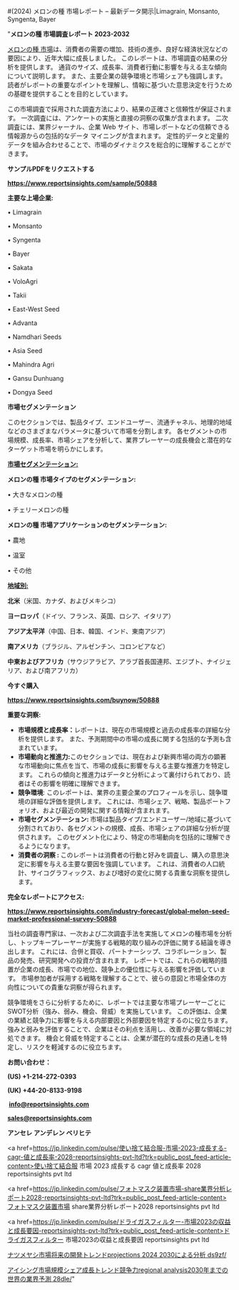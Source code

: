#(2024) メロンの種 市場レポート – 最新データ開示|Limagrain, Monsanto, Syngenta, Bayer

"<strong>メロンの種 市場調査レポート 2023-2032</strong>

<a href=https://www.reportsinsights.com/sample/50888>メロンの種 市場</a>は、消費者の需要の増加、技術の進歩、良好な経済状況などの要因により、近年大幅に成長しました。 このレポートは、市場調査の結果の分析を提供します。 通貨のサイズ、成長率、消費者行動に影響を与える主な傾向について説明します。 また、主要企業の競争環境と市場シェアも強調します。 読者がレポートの重要なポイントを理解し、情報に基づいた意思決定を行うための基礎を提供することを目的としています。

この市場調査で採用された調査方法により、結果の正確さと信頼性が保証されます。 一次調査には、アンケートの実施と直接の洞察の収集が含まれます。 二次調査には、業界ジャーナル、企業 Web サイト、市場レポートなどの信頼できる情報源からの包括的なデータ マイニングが含まれます。 定性的データと定量的データを組み合わせることで、市場のダイナミクスを総合的に理解することができます。

<strong><b>サンプルPDFをリクエストする</b></strong>

<a href=https://www.reportsinsights.com/sample/50888><strong><u>https://www.reportsinsights.com/sample/50888</u></strong></a>

<strong>主要な上場企業:</strong>

• Limagrain

• Monsanto

• Syngenta

• Bayer

• Sakata

• VoloAgri

• Takii

• East-West Seed

• Advanta

• Namdhari Seeds

• Asia Seed

• Mahindra Agri

• Gansu Dunhuang

• Dongya Seed

<strong>市場セグメンテーション</strong>

このセクションでは、製品タイプ、エンドユーザー、流通チャネル、地理的地域などのさまざまなパラメータに基づいて市場を分割します。 各セグメントの市場規模、成長率、市場シェアを分析して、業界プレーヤーの成長機会と潜在的なターゲット市場を明らかにします。

<strong><u>市場セグメンテーション</u></strong><strong><u>:</u></strong>

<strong>メロンの種 市場タイプのセグメンテーション:</strong>

• 大きなメロンの種

• チェリーメロンの種

<strong>メロンの種 市場アプリケーションのセグメンテーション:</strong>

• 農地

• 温室

• その他

<strong><u>地域別</u></strong><strong><u>:</u></strong>

<strong>北米</strong>（米国、カナダ、およびメキシコ）

<strong>ヨーロッパ</strong>（ドイツ、フランス、英国、ロシア、イタリア）

<strong>アジア太平洋</strong>（中国、日本、韓国、インド、東南アジア）

<strong>南アメリカ</strong>（ブラジル、アルゼンチン、コロンビアなど）

<strong>中東およびアフリカ</strong>（サウジアラビア、アラブ首長国連邦、エジプト、ナイジェリア、および南アフリカ）

<strong>今すぐ購入</strong>

<a href=https://www.reportsinsights.com/buynow/50888><strong><u>https://www.reportsinsights.com/buynow/50888</u></strong></a>

<strong>重要な洞察:</strong>
<ul>
  <li><strong>市場規模と成長率：</strong>レポートは、現在の市場規模と過去の成長率の詳細な分析を提供します。 また、予測期間中の市場の成長に関する包括的な予測も含まれています。</li>
  <li><strong>市場動向と推進力:</strong>このセクションでは、現在および新興市場の両方の顕著な市場動向に焦点を当て、市場の成長に影響を与える主要な推進力を特定します。 これらの傾向と推進力はデータと分析によって裏付けられており、読者はその影響を明確に理解できます。</li>
  <li><strong>競争環境</strong>: このレポートは、業界の主要企業のプロフィールを示し、競争環境の詳細な評価を提供します。 これには、市場シェア、戦略、製品ポートフォリオ、および最近の開発に関する情報が含まれます。</li>
  <li><strong>市場セグメンテーション: </strong>市場は製品タイプ/エンドユーザー/地域に基づいて分割されており、各セグメントの規模、成長、市場シェアの詳細な分析が提供されます。 このセグメント化により、特定の市場動向を包括的に理解できるようになります。</li>
  <li><strong>消費者の洞察 : </strong>このレポートは消費者の行動と好みを調査し、購入の意思決定に影響を与える主要な要因を強調しています。 これは、消費者の人口統計、サイコグラフィックス、および嗜好の変化に関する貴重な洞察を提供します。</li>
</ul>
<strong>完全なレポートにアクセス:</strong>

<a href=https://www.reportsinsights.com/industry-forecast/global-melon-seed-market-professional-survey-50888><strong><u><b>https://www.reportsinsights.com/industry-forecast/global-melon-seed-market-professional-survey-50888</b></u></strong></a>

当社の調査専門家は、一次および二次調査手法を実施してメロンの種市場を分析し、トップキープレーヤーが実施する戦略的取り組みの評価に関する結論を導き出します。 これには、合併と買収、パートナーシップ、コラボレーション、製品の発売、研究開発への投資が含まれます。 レポートでは、これらの戦略的措置が企業の成長、市場での地位、競争上の優位性に与える影響を評価しています。 市場参加者が採用する戦略を理解することで、彼らの意図と市場全体の方向性についての貴重な洞察が得られます。

競争環境をさらに分析するために、レポートでは主要な市場プレーヤーごとにSWOT分析（強み、弱み、機会、脅威）を実施しています。 この評価は、企業の業績と競争力に影響を与える内部要因と外部要因を特定するのに役立ちます。 強みと弱みを評価することで、企業はその利点を活用し、改善が必要な領域に対処できます。 機会と脅威を特定することは、企業が潜在的な成長の見通しを特定し、リスクを軽減するのに役立ちます。

<strong>お問い合わせ：</strong>

<strong>(US) +1-214-272-0393</strong>

<strong>(UK) +44-20-8133-9198</strong>

<strong> </strong><a href=info@reportsinsights.com><strong><u>info@reportsinsights.com</u></strong></a>

<a href=sales@reportsinsights.com><strong><u>sales@reportsinsights.com</u></strong></a>

<strong>アンセレ アンデレン ベリヒテ</strong>

<a href=https://jp.linkedin.com/pulse/使い捨て結合服-市場-2023-成長する-cagr-値と成長率-2028-reportsinsights-pvt-ltd?trk=public_post_feed-article-content>使い捨て結合服 市場 2023 成長する cagr 値と成長率 2028 reportsinsights pvt ltd</a>

<a href=https://jp.linkedin.com/pulse/フォトマスク装置市場-share業界分析レポート2028-reportsinsights-pvt-ltd?trk=public_post_feed-article-content>フォトマスク装置市場 share業界分析レポート2028 reportsinsights pvt ltd</a>

<a href=https://jp.linkedin.com/pulse/ドライガスフィルター-市場2023の収益と成長要因-reportsinsights-pvt-ltd?trk=public_post_feed-article-content>ドライガスフィルター 市場2023の収益と成長要因 reportsinsights pvt ltd</a>

<a href=https://www.linkedin.com/pulse/ナツメヤシ市場将来の開発トレンドprojections-2024-2030による分析-ds9zf/>ナツメヤシ市場将来の開発トレンドprojections 2024 2030による分析 ds9zf/</a>

<a href=https://www.linkedin.com/pulse/アイシング市場規模シェア成長トレンド競争力regional-analysis2030年までの世界の業界予測-28dle/>アイシング市場規模シェア成長トレンド競争力regional analysis2030年までの世界の業界予測 28dle/</a>"
